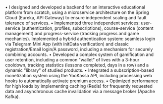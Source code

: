 •	I designed and developed a backend for an interactive educational platform from scratch, using a microservice architecture on the Spring Cloud (Eureka, API Gateway) to ensure independent scaling and fault tolerance of services.
•	Implemented three independent services: user-service (authentication, profiles, subscriptions), course-service (content management) and progress-service (tracking progress and game mechanics). Implemented a hybrid authentication system: seamless login via Telegram Mini App (with initData verification) and classic registration/Email login/A password, including a mechanism for securely combining accounts. 
•	Developed a complex system of gamification and user retention, including a common "wallet" of lives with a 3-hour cooldown, tracking statistics (lessons completed, days in a row) and a dynamic "library" of studied products. 
•	Integrated a subscription-based monetization system using the YooKassa API, including processing web hooks to automatically activate premium access. 
•	Optimized performance for high loads by implementing caching (Redis) for frequently requested data and asynchronous cache invalidation via a message broker (Apache Kafka).
